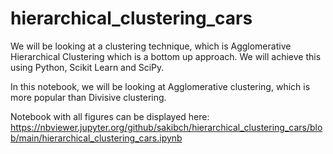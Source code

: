 # hierarchical_clustering_cars

We will be looking at a clustering technique, which is Agglomerative Hierarchical Clustering which is a bottom up approach. We will achieve this using Python, Scikit Learn and SciPy.

In this notebook, we will be looking at Agglomerative clustering, which is more popular than Divisive clustering.

Notebook with all figures can be displayed here:
https://nbviewer.jupyter.org/github/sakibch/hierarchical_clustering_cars/blob/main/hierarchical_clustering_cars.ipynb
